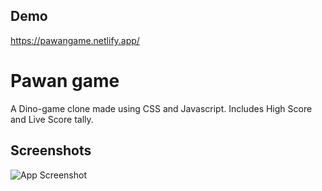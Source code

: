 
## Demo 

https://pawangame.netlify.app/

  
# Pawan game

A Dino-game clone made using CSS and Javascript. Includes High Score and 
Live Score tally.


## Screenshots

![App Screenshot](https://user-images.githubusercontent.com/72851833/132180991-b0a233e1-113e-4fb5-a309-cd74a2bbaee8.png)
